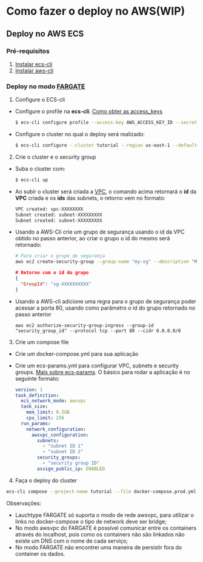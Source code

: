 # Como fazer o deploy no AWS(WIP)

## Deploy no AWS ECS

### Pré-requisitos

1. [Instalar ecs-cli](https://docs.aws.amazon.com/pt_br/AmazonECS/latest/developerguide/ECS_CLI_installation.html)
2. [Instalar aws-cli](https://aws.amazon.com/pt/cli/)  

### Deploy no modo [FARGATE](https://aws.amazon.com/pt/fargate/)

1. Configure o ECS-cli  
  - Configure o profile na **ecs-cli**. [Como obter as access_keys](https://aws.amazon.com/pt/blogs/security/wheres-my-secret-access-key/)
    ```bash
    $ ecs-cli configure profile --access-key AWS_ACCESS_KEY_ID --secret-key AWS_SECRET_ACCESS_KEY --profile-name tutorial 
    ```
  - Configure o cluster no qual o deploy será realizado: 
    ```bash
    $ ecs-cli configure --cluster tutorial --region us-east-1 --default-launch-type FARGATE --config-name tutorial
    ```
2. Crie o cluster e o security group  
  - Suba o cluster com: 
    ```bash
    $ ecs-cli up
    ```
  - Ao subir o cluster será criada a [VPC](https://aws.amazon.com/pt/vpc/), o comando acima retornará o **id** da **VPC** criada e os **ids** das subnets, o retorno vem no formato:  
    ```bash
    VPC created: vpc-XXXXXXXX
    Subnet created: subnet-XXXXXXXXX
    Subnet created: subnet-XXXXXXXXX
    ```
    
  - Usando a AWS-Cli crie um grupo de segurança usando o id da VPC obtido no passo anterior, ao criar o grupo o id do mesmo será retornado:
    ```bash
    # Para criar o grupo de segurança
    aws ec2 create-security-group --group-name "my-sg" --description "My security group" --vpc-id "VPC_ID" 
    ```

    ```json
    # Retorno com o id do grupo
    {
      "GroupId": "sg-XXXXXXXXXX"
    }
    ```
  
  - Usando a AWS-cli adicione uma regra para o grupo de segurança poder acessar a porta 80, usando como parâmetro o id do grupo retornado no passo anterior
    ```
    aws ec2 authorize-security-group-ingress --group-id "security_group_id" --protocol tcp --port 80 --cidr 0.0.0.0/0 
    ```

3. Crie um compose file
  - Crie um docker-compose.yml para sua aplicação  
  
  - Crie um ecs-params.yml para configurar VPC, subnets e security groups. [Mais sobre ecs-params](https://docs.aws.amazon.com/pt_br/AmazonECS/latest/developerguide/cmd-ecs-cli-compose.html#cmd-ecs-cli-compose-ecsparams). O básico para rodar a aplicação é no seguinte formato:  
    ```yml
    version: 1
    task_definition:
      ecs_network_mode: awsvpc
      task_size:
        mem_limit: 0.5GB
        cpu_limit: 256
      run_params:
        network_configuration:
          awsvpc_configuration:
            subnets:
              - "subnet ID 1"
              - "subnet ID 2"
            security_groups:
              - "security group ID"
            assign_public_ip: ENABLED
       ```
    
4. Faça o deploy do cluster
  ```bash
  ecs-cli compose --project-name tutorial --file docker-compose.prod.yml --ecs-params ecs-params.yml service up --cluster-config tutorial
  ```

Observações:
  - Lauchtype FARGATE só suporta o modo de rede awsvpc, para utilizar o links no docker-compose o tipo de network deve ser bridge;
  - No modo awsvpc do FARGATE é possível comunicar entre os containers através do localhost, pois como os containers não são linkados não existe um DNS com o nome de cada serviço;
  - No modo FARGATE não encontrei uma maneira de persistir fora do container os dados.


